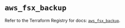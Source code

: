 # `aws_fsx_backup`

Refer to the Terraform Registry for docs: [`aws_fsx_backup`](https://registry.terraform.io/providers/hashicorp/aws/6.2.0/docs/resources/fsx_backup).
